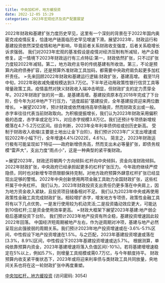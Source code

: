 ```yaml
---
title: 中央加杠杆，地方缓投资
date: 2022-12-05 15:29
categories: 2023年宏观经济及资产配置展望
---
```

2022年财政和基建扩张力度历史罕见，这里有一个深刻的背景在于2022年国内奥密克戎疫情反复，恰逢地产链面临历史罕见增速下滑。展望2023年，财政运行和基建投资依然深受疫情和地产影响，毕竟前者关系财政收支强度，后者关系稳增长诉求强弱。
我们对2023年宏观的基准假设是疫情对经济压制有所减轻，地产企稳修复。这一情境下2023年财政运行有三点特征:第一，财政依然扩张，只不过扩张力度较2022年减轻。第二，地方政府主导的传统基建有所收敛。第三，不论是预算内政府债券扩容，还是预算外准财政工具加码，都需要中央政府肩负起更多加杠杆责任。
➢先来回顾2022年财政和基建运行逻辑:财政扩张，基建高增。
截至11月中旬，2022年税收减免缓规模达到3.7万亿。下半年还动用政策性银行信贷工具等增量政策工具。疫情虽然对狭义财政收入端冲击明显，但财政扩支的定力贯穿全年。2022年财政扩张的另一面，是基建高增。基建投资原本在2018年完成了下台阶，但今年为对冲地产下行压力，“适度超前”基建投资，全年基建投资迎来两位数增长。
➢展望2023年，预计财政或依然维持高举债融资，然而财政支出或一般。
赤字率往往代表当前财政取向。为积极提振增长，我们认为2023年财政采用偏积极的态度，赤字率或定在3%，对应赤字规模3.8万亿。我们还预计专项债新增规模落在4.7-5.2万亿区间。综合判断，2023年全年利率债供给或创历史新高。
受制于财政收入收缩(主要是土地出让金下台阶)，我们预计2023年广义支出增速或较2022年小幅下行，全年增速4.4%(2022E，4.6%)。
简言之，2023年财政运行极有可能呈现如下特征——政府新增债务高，然而支出未必等量扩张，即债务规模“雷声大”，支出力度“雨点小”，这是一种典型的紧平衡财政。
<!-- more -->
➢展望2023年，财政还将朝两个方向倾斜:杠杆向中央倾斜，资金向准财政倾斜。
2022年财政扩张，中央政府已经承担起更多的杠杆扩张压力。今年政府继续严控隐债，同时也对新增专项债限额保持克制，对地方政府预算外肆意杠杆扩张已经显现出足够的警惕。2022年中央创新使用两项金融工具助力全国财政扩张，这些杠杆属于中央杠杆。
我们认为，2023年财政投资支出责任仍更多落在中央肩上，因为地方资金收入紧缺，且投资项目储备相对不足。
我们认为2023年中央或再使用政策性金融工具完成财政扩张。相较增扩赤字，增发地方专项债，政策性金融工具将有以下几点优势。一是发行使用较为机动灵活;二是投资撬动效应更大，可能达到10倍杠杆;三是资金使用效率更高。
➢财政大框架下展望2023年基建:地产弱企稳后基建投资下台阶。
我们预计2023年地产投资有所企稳，基建投资增速因此较2022年回落。
中国经济短周期被地产左右，作为逆周期对冲项，基建与地产必然呈现出此强彼弱的周期关系。我们预计2023年地产投资增速或在-3.6%-5.1%区间，中性假设下地产投资增速在1.5%。与之匹配，2023年基建投资增速或落在[3.3%，8.9%]区间，中性假设下2023年基建投资增速或达5.7%。
根据测算，单纯依靠预算内资金，2023年基建增速将落入负值区间(-10%)。若将基建增增速稳定在5%以上，例如5.7%，则增量工具规模或需0.7万亿，与今年额度持平。
财政预算内收支紧平衡状态下，2023年或将迎来利率债与类财政工具共同放量，央地间关系也将在这一轮财政扩张中再度重塑。

[中央加杠杆，地方缓投资](https://url12.ctfile.com/f/3948612-740527512-588a8a?p=3054)
(访问密码: 3054)

